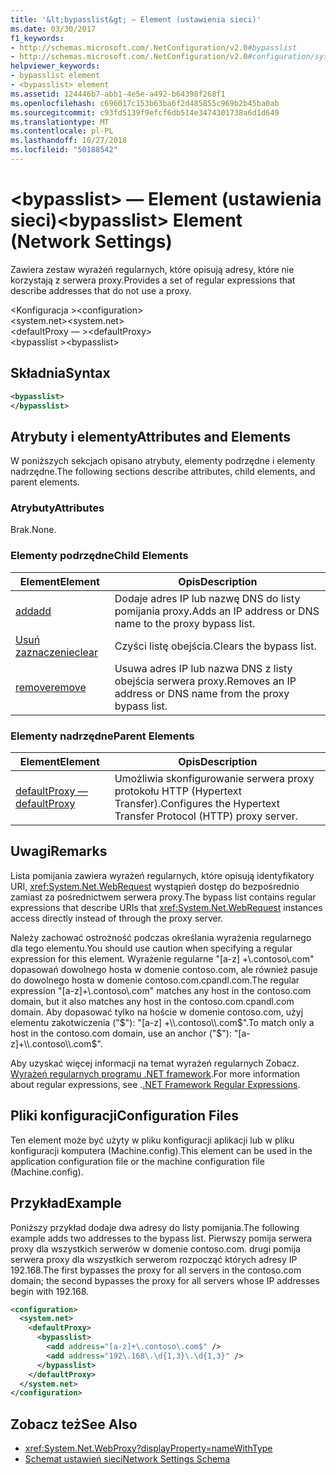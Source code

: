 ```yaml
---
title: '&lt;bypasslist&gt; — Element (ustawienia sieci)'
ms.date: 03/30/2017
f1_keywords:
- http://schemas.microsoft.com/.NetConfiguration/v2.0#bypasslist
- http://schemas.microsoft.com/.NetConfiguration/v2.0#configuration/system.net/defaultProxy/bypasslist
helpviewer_keywords:
- bypasslist element
- <bypasslist> element
ms.assetid: 124446b7-abb1-4e5e-a492-b64398f268f1
ms.openlocfilehash: c696017c153b63ba6f2d485855c969b2b45ba0ab
ms.sourcegitcommit: c93fd5139f9efcf6db514e3474301738a6d1d649
ms.translationtype: MT
ms.contentlocale: pl-PL
ms.lasthandoff: 10/27/2018
ms.locfileid: "50188542"
---
```

# <a name="ltbypasslistgt-element-network-settings"></a><span data-ttu-id="31482-102">&lt;bypasslist&gt; — Element (ustawienia sieci)</span><span class="sxs-lookup"><span data-stu-id="31482-102">&lt;bypasslist&gt; Element (Network Settings)</span></span>
<span data-ttu-id="31482-103">Zawiera zestaw wyrażeń regularnych, które opisują adresy, które nie korzystają z serwera proxy.</span><span class="sxs-lookup"><span data-stu-id="31482-103">Provides a set of regular expressions that describe addresses that do not use a proxy.</span></span>  
  
 <span data-ttu-id="31482-104">\<Konfiguracja ></span><span class="sxs-lookup"><span data-stu-id="31482-104">\<configuration></span></span>  
<span data-ttu-id="31482-105">\<system.net></span><span class="sxs-lookup"><span data-stu-id="31482-105">\<system.net></span></span>  
<span data-ttu-id="31482-106">\<defaultProxy — ></span><span class="sxs-lookup"><span data-stu-id="31482-106">\<defaultProxy></span></span>  
<span data-ttu-id="31482-107">\<bypasslist ></span><span class="sxs-lookup"><span data-stu-id="31482-107">\<bypasslist></span></span>  
  
## <a name="syntax"></a><span data-ttu-id="31482-108">Składnia</span><span class="sxs-lookup"><span data-stu-id="31482-108">Syntax</span></span>  
  
```xml  
<bypasslist>   
</bypasslist>  
```  
  
## <a name="attributes-and-elements"></a><span data-ttu-id="31482-109">Atrybuty i elementy</span><span class="sxs-lookup"><span data-stu-id="31482-109">Attributes and Elements</span></span>  
 <span data-ttu-id="31482-110">W poniższych sekcjach opisano atrybuty, elementy podrzędne i elementy nadrzędne.</span><span class="sxs-lookup"><span data-stu-id="31482-110">The following sections describe attributes, child elements, and parent elements.</span></span>  
  
### <a name="attributes"></a><span data-ttu-id="31482-111">Atrybuty</span><span class="sxs-lookup"><span data-stu-id="31482-111">Attributes</span></span>  
 <span data-ttu-id="31482-112">Brak.</span><span class="sxs-lookup"><span data-stu-id="31482-112">None.</span></span>  
  
### <a name="child-elements"></a><span data-ttu-id="31482-113">Elementy podrzędne</span><span class="sxs-lookup"><span data-stu-id="31482-113">Child Elements</span></span>  
  
|<span data-ttu-id="31482-114">**Element**</span><span class="sxs-lookup"><span data-stu-id="31482-114">**Element**</span></span>|<span data-ttu-id="31482-115">**Opis**</span><span class="sxs-lookup"><span data-stu-id="31482-115">**Description**</span></span>|  
|-----------------|---------------------|  
|[<span data-ttu-id="31482-116">add</span><span class="sxs-lookup"><span data-stu-id="31482-116">add</span></span>](../../../../../docs/framework/configure-apps/file-schema/network/add-element-for-bypasslist-network-settings.md)|<span data-ttu-id="31482-117">Dodaje adres IP lub nazwę DNS do listy pomijania proxy.</span><span class="sxs-lookup"><span data-stu-id="31482-117">Adds an IP address or DNS name to the proxy bypass list.</span></span>|  
|[<span data-ttu-id="31482-118">Usuń zaznaczenie</span><span class="sxs-lookup"><span data-stu-id="31482-118">clear</span></span>](../../../../../docs/framework/configure-apps/file-schema/network/clear-element-for-bypasslist-network-settings.md)|<span data-ttu-id="31482-119">Czyści listę obejścia.</span><span class="sxs-lookup"><span data-stu-id="31482-119">Clears the bypass list.</span></span>|  
|[<span data-ttu-id="31482-120">remove</span><span class="sxs-lookup"><span data-stu-id="31482-120">remove</span></span>](../../../../../docs/framework/configure-apps/file-schema/network/remove-element-for-bypasslist-network-settings.md)|<span data-ttu-id="31482-121">Usuwa adres IP lub nazwa DNS z listy obejścia serwera proxy.</span><span class="sxs-lookup"><span data-stu-id="31482-121">Removes an IP address or DNS name from the proxy bypass list.</span></span>|  
  
### <a name="parent-elements"></a><span data-ttu-id="31482-122">Elementy nadrzędne</span><span class="sxs-lookup"><span data-stu-id="31482-122">Parent Elements</span></span>  
  
|<span data-ttu-id="31482-123">**Element**</span><span class="sxs-lookup"><span data-stu-id="31482-123">**Element**</span></span>|<span data-ttu-id="31482-124">**Opis**</span><span class="sxs-lookup"><span data-stu-id="31482-124">**Description**</span></span>|  
|-----------------|---------------------|  
|[<span data-ttu-id="31482-125">defaultProxy —</span><span class="sxs-lookup"><span data-stu-id="31482-125">defaultProxy</span></span>](../../../../../docs/framework/configure-apps/file-schema/network/defaultproxy-element-network-settings.md)|<span data-ttu-id="31482-126">Umożliwia skonfigurowanie serwera proxy protokołu HTTP (Hypertext Transfer).</span><span class="sxs-lookup"><span data-stu-id="31482-126">Configures the Hypertext Transfer Protocol (HTTP) proxy server.</span></span>|  
  
## <a name="remarks"></a><span data-ttu-id="31482-127">Uwagi</span><span class="sxs-lookup"><span data-stu-id="31482-127">Remarks</span></span>  
 <span data-ttu-id="31482-128">Lista pomijania zawiera wyrażeń regularnych, które opisują identyfikatory URI, <xref:System.Net.WebRequest> wystąpień dostęp do bezpośrednio zamiast za pośrednictwem serwera proxy.</span><span class="sxs-lookup"><span data-stu-id="31482-128">The bypass list contains regular expressions that describe URIs that <xref:System.Net.WebRequest> instances access directly instead of through the proxy server.</span></span>  
  
 <span data-ttu-id="31482-129">Należy zachować ostrożność podczas określania wyrażenia regularnego dla tego elementu.</span><span class="sxs-lookup"><span data-stu-id="31482-129">You should use caution when specifying a regular expression for this element.</span></span> <span data-ttu-id="31482-130">Wyrażenie regularne "[a-z] +\\.contoso\\.com" dopasowań dowolnego hosta w domenie contoso.com, ale również pasuje do dowolnego hosta w domenie contoso.com.cpandl.com.</span><span class="sxs-lookup"><span data-stu-id="31482-130">The regular expression "[a-z]+\\.contoso\\.com" matches any host in the contoso.com domain, but it also matches any host in the contoso.com.cpandl.com domain.</span></span> <span data-ttu-id="31482-131">Aby dopasować tylko na hoście w domenie contoso.com, użyj elementu zakotwiczenia ("$"): "[a-z] +\\.contoso\\.com$".</span><span class="sxs-lookup"><span data-stu-id="31482-131">To match only a host in the contoso.com domain, use an anchor ("$"): "[a-z]+\\.contoso\\.com$".</span></span>  
  
 <span data-ttu-id="31482-132">Aby uzyskać więcej informacji na temat wyrażeń regularnych Zobacz. [Wyrażeń regularnych programu .NET framework](../../../../../docs/standard/base-types/regular-expressions.md).</span><span class="sxs-lookup"><span data-stu-id="31482-132">For more information about regular expressions, see .[.NET Framework Regular Expressions](../../../../../docs/standard/base-types/regular-expressions.md).</span></span>  
  
## <a name="configuration-files"></a><span data-ttu-id="31482-133">Pliki konfiguracji</span><span class="sxs-lookup"><span data-stu-id="31482-133">Configuration Files</span></span>  
 <span data-ttu-id="31482-134">Ten element może być użyty w pliku konfiguracji aplikacji lub w pliku konfiguracji komputera (Machine.config).</span><span class="sxs-lookup"><span data-stu-id="31482-134">This element can be used in the application configuration file or the machine configuration file (Machine.config).</span></span>  
  
## <a name="example"></a><span data-ttu-id="31482-135">Przykład</span><span class="sxs-lookup"><span data-stu-id="31482-135">Example</span></span>  
 <span data-ttu-id="31482-136">Poniższy przykład dodaje dwa adresy do listy pomijania.</span><span class="sxs-lookup"><span data-stu-id="31482-136">The following example adds two addresses to the bypass list.</span></span> <span data-ttu-id="31482-137">Pierwszy pomija serwera proxy dla wszystkich serwerów w domenie contoso.com. drugi pomija serwera proxy dla wszystkich serwerom rozpocząć których adresy IP 192.168.</span><span class="sxs-lookup"><span data-stu-id="31482-137">The first bypasses the proxy for all servers in the contoso.com domain; the second bypasses the proxy for all servers whose IP addresses begin with 192.168.</span></span>  
  
```xml  
<configuration>  
  <system.net>  
    <defaultProxy>  
      <bypasslist>  
        <add address="[a-z]+\.contoso\.com$" />  
        <add address="192\.168\.\d{1,3}\.\d{1,3}" />  
      </bypasslist>  
    </defaultProxy>  
  </system.net>  
</configuration>  
```  
  
## <a name="see-also"></a><span data-ttu-id="31482-138">Zobacz też</span><span class="sxs-lookup"><span data-stu-id="31482-138">See Also</span></span>  
- <xref:System.Net.WebProxy?displayProperty=nameWithType>  
- [<span data-ttu-id="31482-139">Schemat ustawień sieci</span><span class="sxs-lookup"><span data-stu-id="31482-139">Network Settings Schema</span></span>](../../../../../docs/framework/configure-apps/file-schema/network/index.md)
